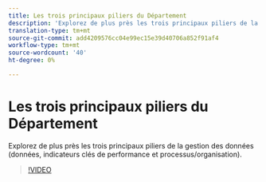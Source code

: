```yaml
---
title: Les trois principaux piliers du Département
description: 'Explorez de plus près les trois principaux piliers de la gestion des données (données, indicateurs clés de performance et processus/organisation). '
translation-type: tm+mt
source-git-commit: add4209576cc04e99ec15e39d40706a852f91af4
workflow-type: tm+mt
source-wordcount: '40'
ht-degree: 0%

---
```



# Les trois principaux piliers du Département

Explorez de plus près les trois principaux piliers de la gestion des données (données, indicateurs clés de performance et processus/organisation).

>[!VIDEO](https://video.tv.adobe.com/v/41692)
